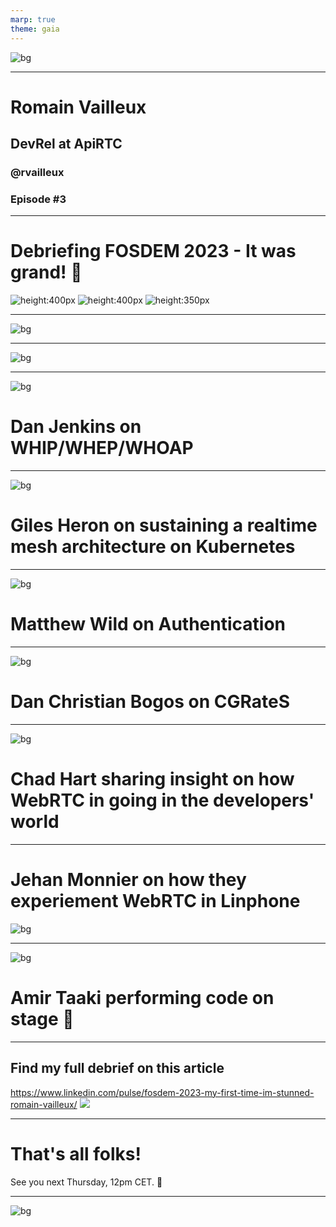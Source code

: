 ```yaml
---
marp: true
theme: gaia
---
```


![bg](./assets/webrtcwildcard-banner.png)

---
# Romain Vailleux

## DevRel at ApiRTC

### @rvailleux

### Episode #3

---

# Debriefing FOSDEM 2023 - It was grand! :rocket:
![height:400px](./assets/IMG_0705.jpg) ![height:400px](assets/IMG_0708.jpg) ![height:350px](./assets/IMG_0707.jpg)

---
![bg](assets/Screenshot%202023-02-09%20at%2009-25-05%20FOSDEM%202023%20-%20Real%20Time%20Communications%20devroom.png)

---

![bg](assets/IMG_0723.jpg)

---
<!--
color: #ED5131
-->
![bg](assets/IMG_0721.jpg)
# Dan Jenkins on WHIP/WHEP/WHOAP

---

![bg](assets/IMG_0739.jpg)
# Giles Heron on sustaining a realtime mesh architecture on Kubernetes

---

<!--
Prosody Snikket, Modern WMPP
-->

![bg](assets/IMG_0741.jpg)
# Matthew Wild on Authentication
---

![bg](assets/IMG_0750.jpg)
# Dan Christian Bogos on CGRateS

---
![bg](assets/IMG_0774.jpg)
# Chad Hart sharing insight on how WebRTC in going in the developers' world

---
# Jehan Monnier on how they experiement WebRTC in Linphone
![bg](assets/IMG_0775.jpg)

---

![bg](assets/IMG_0728.jpg)
# Amir Taaki performing code on stage 🤩

---

## Find my full debrief on this article

https://www.linkedin.com/pulse/fosdem-2023-my-first-time-im-stunned-romain-vailleux/
![](assets/Screenshot%202023-02-09%20at%2009-54-07%20FOSDEM%202023%20was%20my%20first%20time.%20And%20I'm%20stunned.%20🤯%20LinkedIn.png)

---

# That's all folks!

See you next Thursday, 12pm CET. 👋

---
![bg](./assets/webrtcwildcard-banner.png)